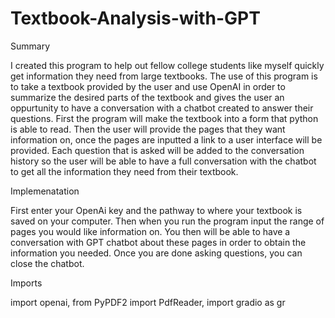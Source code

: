 # Textbook-Analysis-with-GPT
Summary

I created this program to help out fellow college students like myself quickly get information they need from large textbooks. The use of this program is to take a textbook provided by the user and use OpenAI in order to summarize the desired parts of the textbook and gives the user an oppurtunity to have a conversation with a chatbot created to answer their questions. First the program will make the textbook into a form that python is able to read. Then the user will provide the pages that they want information on, once the pages are inputted a link to a user interface will be provided. Each question that is asked will be added to the conversation history so the user will be able to have a full conversation with the chatbot to get all the information they need from their textbook.


Implemenatation

First enter your OpenAi key and the pathway to where your textbook is saved on your computer. Then when you run the program input the range of pages you would like information on. You then will be able to have a conversation with GPT chatbot about these pages in order to obtain the information you needed. Once you are done asking questions, you can close the chatbot.


Imports

import openai, from PyPDF2 import PdfReader, import gradio as gr
